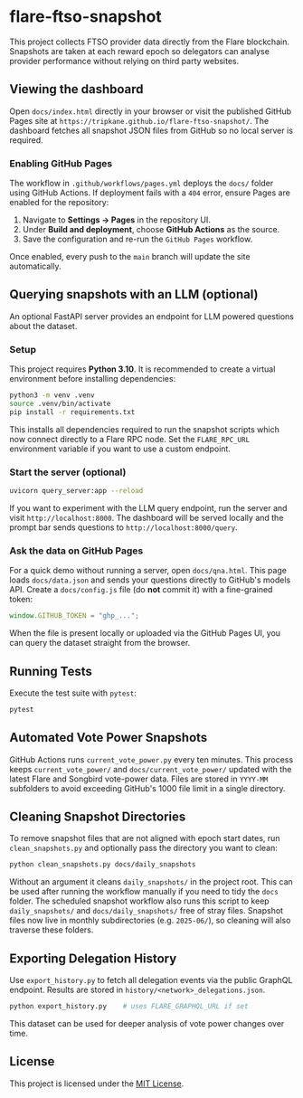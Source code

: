 # flare-ftso-snapshot
This project collects FTSO provider data directly from the Flare blockchain. Snapshots are taken at each reward epoch so delegators can analyse provider performance without relying on third party websites.

## Viewing the dashboard

Open `docs/index.html` directly in your browser or visit the published GitHub
Pages site at `https://tripkane.github.io/flare-ftso-snapshot/`. The dashboard
fetches all snapshot JSON files from GitHub so no local server is required.

### Enabling GitHub Pages

The workflow in `.github/workflows/pages.yml` deploys the `docs/` folder using
GitHub Actions. If deployment fails with a `404` error, ensure Pages are enabled
for the repository:

1. Navigate to **Settings → Pages** in the repository UI.
2. Under **Build and deployment**, choose **GitHub Actions** as the source.
3. Save the configuration and re-run the `GitHub Pages` workflow.

Once enabled, every push to the `main` branch will update the site automatically.

## Querying snapshots with an LLM (optional)

An optional FastAPI server provides an endpoint for LLM powered questions about
the dataset.

### Setup
This project requires **Python 3.10**. It is recommended to create a virtual
environment before installing dependencies:

```bash
python3 -m venv .venv
source .venv/bin/activate
pip install -r requirements.txt
```
This installs all dependencies required to run the snapshot scripts which now
connect directly to a Flare RPC node. Set the `FLARE_RPC_URL` environment
variable if you want to use a custom endpoint.

### Start the server (optional)

```bash
uvicorn query_server:app --reload
```


If you want to experiment with the LLM query endpoint, run the server and visit
`http://localhost:8000`. The dashboard will be served locally and the prompt bar
sends questions to `http://localhost:8000/query`.

### Ask the data on GitHub Pages

For a quick demo without running a server, open `docs/qna.html`. This page
loads `docs/data.json` and sends your questions directly to GitHub's models API.
Create a `docs/config.js` file (do **not** commit it) with a fine-grained token:

```js
window.GITHUB_TOKEN = "ghp_...";
```

When the file is present locally or uploaded via the GitHub Pages UI, you can
query the dataset straight from the browser.


## Running Tests

Execute the test suite with `pytest`:

```bash
pytest
```

## Automated Vote Power Snapshots

GitHub Actions runs `current_vote_power.py` every ten minutes. This process keeps
`current_vote_power/` and `docs/current_vote_power/` updated with the latest Flare
and Songbird vote-power data. Files are stored in `YYYY-MM` subfolders to avoid
exceeding GitHub's 1000 file limit in a single directory.

## Cleaning Snapshot Directories

To remove snapshot files that are not aligned with epoch start dates, run
`clean_snapshots.py` and optionally pass the directory you want to clean:

```bash
python clean_snapshots.py docs/daily_snapshots
```

Without an argument it cleans `daily_snapshots/` in the project root. This can
be used after running the workflow manually if you need to tidy the `docs`
folder. The scheduled snapshot workflow also runs this script to keep
`daily_snapshots/` and `docs/daily_snapshots/` free of stray files. Snapshot
files now live in monthly subdirectories (e.g. `2025-06/`), so cleaning will
also traverse these folders.

## Exporting Delegation History

Use `export_history.py` to fetch all delegation events via the public GraphQL
endpoint. Results are stored in `history/<network>_delegations.json`.


```bash
python export_history.py    # uses FLARE_GRAPHQL_URL if set
```

This dataset can be used for deeper analysis of vote power changes over time.

## License

This project is licensed under the [MIT License](LICENSE).


